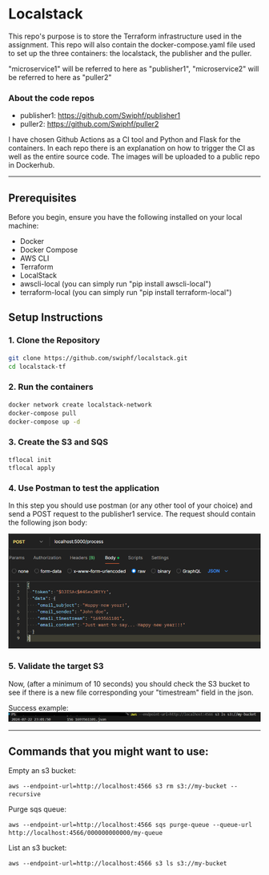 # Localstack

This repo's purpose is to store the Terraform infrastructure used in the assignment.
This repo will also contain the docker-compose.yaml file used to set up the three containers: the localstack, the publisher and the puller.

"microservice1" will be referred to here as "publisher1", "microservice2" will be referred to here as "puller2"

### About the code repos
- publisher1: https://github.com/Swiphf/publisher1
- puller2: https://github.com/Swiphf/puller2

I have chosen Github Actions as a CI tool and Python and Flask for the containers.
In each repo there is an explanation on how to trigger the CI as well as the entire source code.
The images will be uploaded to a public repo in Dockerhub.

---

## Prerequisites

Before you begin, ensure you have the following installed on your local machine:

- Docker
- Docker Compose
- AWS CLI
- Terraform
- LocalStack
- awscli-local (you can simply run "pip install awscli-local")
- terraform-local (you can simply run "pip install terraform-local")

## Setup Instructions

### 1. Clone the Repository

```sh
git clone https://github.com/swiphf/localstack.git
cd localstack-tf
```

### 2. Run the containers

```sh
docker network create localstack-network 
docker-compose pull
docker-compose up -d
```

### 3. Create the S3 and SQS

```
tflocal init
tflocal apply
```

### 4. Use Postman to test the application 
In this step you should use postman (or any other tool of your choice) and send a POST request to the publisher1 service.
The request should contain the following json body:

![Screenshot](images/postman.png)

### 5. Validate the target S3
Now, (after a minimum of 10 seconds) you should check the S3 bucket to see if there is a new file corresponding your "timestream" field in the json.

Success example:
![Screenshot](images/s3-output.png)

---

## Commands that you might want to use:
Empty an s3 bucket:
```
aws --endpoint-url=http://localhost:4566 s3 rm s3://my-bucket --recursive
```
Purge sqs queue:
```
aws --endpoint-url=http://localhost:4566 sqs purge-queue --queue-url http://localhost:4566/000000000000/my-queue
```
List an s3 bucket:
```
aws --endpoint-url=http://localhost:4566 s3 ls s3://my-bucket
```
